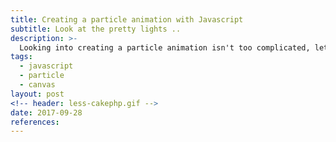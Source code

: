 ```yaml
---
title: Creating a particle animation with Javascript
subtitle: Look at the pretty lights ..
description: >-
  Looking into creating a particle animation isn't too complicated, let's build an animation
tags:
  - javascript
  - particle
  - canvas
layout: post
<!-- header: less-cakephp.gif -->
date: 2017-09-28
references:
---
```


